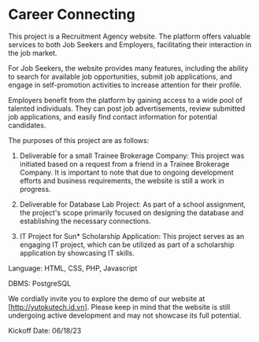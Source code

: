# Career Connecting

This project is a Recruitment Agency website. The platform offers valuable services to both Job Seekers and Employers, facilitating their interaction in the job market.

For Job Seekers, the website provides many features, including the ability to search for available job opportunities, submit job applications, and engage in self-promotion activities to increase attention for their profile.

Employers benefit from the platform by gaining access to a wide pool of talented individuals. They can post job advertisements, review submitted job applications, and easily find contact information for potential candidates.

The purposes of this project are as follows:

1. Deliverable for a small Trainee Brokerage Company: This project was initiated based on a request from a friend in a Trainee Brokerage Company. It is important to note that due to ongoing development efforts and business requirements, the website is still a work in progress.

2. Deliverable for Database Lab Project: As part of a school assignment, the project's scope primarily focused on designing the database and establishing the necessary connections. 

3. IT Project for Sun* Scholarship Application: This project serves as an engaging IT project, which can be utilized as part of a scholarship application by showcasing IT skills.

Language: HTML, CSS, PHP, Javascript

DBMS: PostgreSQL

We cordially invite you to explore the demo of our website at [http://yutokutech.id.vn]. Please keep in mind that the website is still undergoing active development and may not showcase its full potential.

Kickoff Date: 06/18/23
